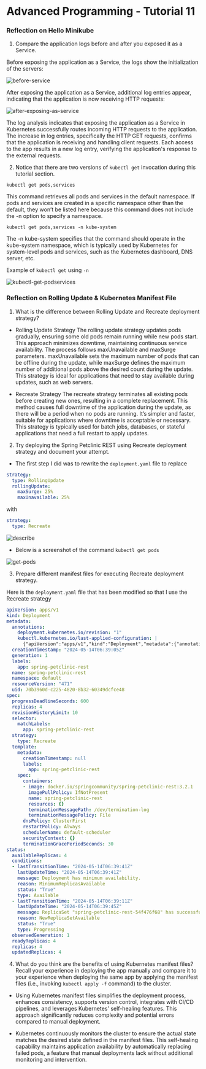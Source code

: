 # Advanced Programming - Tutorial 11

### Reflection on Hello Minikube

1. Compare the application logs before and after you exposed it as a Service.

Before exposing the application as a Service, the logs show the initialization of the servers:

![before-service](imag/before-service.png)

After exposing the application as a Service, additional log entries appear, indicating that the application is now receiving HTTP requests:

![after-exposing-as-service](imag/after-exposing-as-service.png)

The log analysis indicates that exposing the application as a Service in Kubernetes successfully routes incoming HTTP requests to the application. The increase in log entries, specifically the HTTP GET requests, confirms that the application is receiving and handling client requests. Each access to the app results in a new log entry, verifying the application's response to the external requests.

2. Notice that there are two versions of `kubectl get` invocation during this tutorial section.

```shell
kubectl get pods,services
```

This command retrieves all pods and services in the default namespace.
If pods and services are created in a specific namespace other than the default, they won’t be listed here because this command does not include the -n option to specify a namespace.

```shell
kubectl get pods,services -n kube-system
```

The -n kube-system specifies that the command should operate in the kube-system namespace, which is typically used by Kubernetes for system-level pods and services, such as the Kubernetes dashboard, DNS server, etc.

Example of `kubectl get` using `-n`

![kubectl-get-podservices](imag/kubectl-get-podservices.png)

### Reflection on Rolling Update & Kubernetes Manifest File

1. What is the difference between Rolling Update and Recreate deployment strategy?

* Rolling Update Strategy
The rolling update strategy updates pods gradually, ensuring some old pods remain running while new pods start. This approach minimizes downtime, maintaining continuous service availability. The process follows maxUnavailable and maxSurge parameters. maxUnavailable sets the maximum number of pods that can be offline during the update, while maxSurge defines the maximum number of additional pods above the desired count during the update. This strategy is ideal for applications that need to stay available during updates, such as web servers.

* Recreate Strategy
The recreate strategy terminates all existing pods before creating new ones, resulting in a complete replacement. This method causes full downtime of the application during the update, as there will be a period when no pods are running. It’s simpler and faster, suitable for applications where downtime is acceptable or necessary. This strategy is typically used for batch jobs, databases, or stateful applications that need a full restart to apply updates.

2. Try deploying the Spring Petclinic REST using Recreate deployment strategy and document your attempt.

* The first step I did was to rewrite the `deployment.yaml` file to replace

```yaml
strategy:
  type: RollingUpdate
  rollingUpdate:
    maxSurge: 25%
    maxUnavailable: 25%
```
with

```yaml
strategy:
  type: Recreate
```

![describe](imag/describe.png)

* Below is a screenshot of the command `kubectl get pods`

![get-pods](imag/get-pods.png)

3. Prepare different manifest files for executing Recreate deployment strategy.

Here is the `deployment.yaml` file that has been modified so that I use the Recreate strategy

```yaml
apiVersion: apps/v1
kind: Deployment
metadata:
  annotations:
    deployment.kubernetes.io/revision: "1"
    kubectl.kubernetes.io/last-applied-configuration: |
      {"apiVersion":"apps/v1","kind":"Deployment","metadata":{"annotations":{"deployment.kubernetes.io/revision":"4"},"creationTimestamp":"2024-05-14T06:24:06Z","generation":5,"labels":{"app":"spring-petclinic-rest"},"name":"spring-petclinic-rest","namespace":"default","resourceVersion":"10382","uid":"bd301456-8195-4874-a291-979c5e6b0467"},"spec":{"progressDeadlineSeconds":600,"replicas":4,"revisionHistoryLimit":10,"selector":{"matchLabels":{"app":"spring-petclinic-rest"}},"strategy":{"rollingUpdate":{"maxSurge":"25%","maxUnavailable":"25%"},"type":"RollingUpdate"},"template":{"metadata":{"creationTimestamp":null,"labels":{"app":"spring-petclinic-rest"}},"spec":{"containers":[{"image":"docker.io/springcommunity/spring-petclinic-rest:3.2.1","imagePullPolicy":"IfNotPresent","name":"spring-petclinic-rest","resources":{},"terminationMessagePath":"/dev/termination-log","terminationMessagePolicy":"File"}],"dnsPolicy":"ClusterFirst","restartPolicy":"Always","schedulerName":"default-scheduler","securityContext":{},"terminationGracePeriodSeconds":30}}},"status":{"availableReplicas":4,"conditions":[{"lastTransitionTime":"2024-05-14T06:30:57Z","lastUpdateTime":"2024-05-14T06:30:57Z","message":"Deployment has minimum availability.","reason":"MinimumReplicasAvailable","status":"True","type":"Available"},{"lastTransitionTime":"2024-05-14T06:24:06Z","lastUpdateTime":"2024-05-14T06:35:32Z","message":"ReplicaSet \"spring-petclinic-rest-54f476f68\" has successfully progressed.","reason":"NewReplicaSetAvailable","status":"True","type":"Progressing"}],"observedGeneration":5,"readyReplicas":4,"replicas":4,"updatedReplicas":4}}
  creationTimestamp: "2024-05-14T06:39:05Z"
  generation: 1
  labels:
    app: spring-petclinic-rest
  name: spring-petclinic-rest
  namespace: default
  resourceVersion: "471"
  uid: 70b3960d-c225-4820-8b32-60349dcfce48
spec:
  progressDeadlineSeconds: 600
  replicas: 4
  revisionHistoryLimit: 10
  selector:
    matchLabels:
      app: spring-petclinic-rest
  strategy:
    type: Recreate
  template:
    metadata:
      creationTimestamp: null
      labels:
        app: spring-petclinic-rest
    spec:
      containers:
      - image: docker.io/springcommunity/spring-petclinic-rest:3.2.1
        imagePullPolicy: IfNotPresent
        name: spring-petclinic-rest
        resources: {}
        terminationMessagePath: /dev/termination-log
        terminationMessagePolicy: File
      dnsPolicy: ClusterFirst
      restartPolicy: Always
      schedulerName: default-scheduler
      securityContext: {}
      terminationGracePeriodSeconds: 30
status:
  availableReplicas: 4
  conditions:
  - lastTransitionTime: "2024-05-14T06:39:41Z"
    lastUpdateTime: "2024-05-14T06:39:41Z"
    message: Deployment has minimum availability.
    reason: MinimumReplicasAvailable
    status: "True"
    type: Available
  - lastTransitionTime: "2024-05-14T06:39:11Z"
    lastUpdateTime: "2024-05-14T06:39:45Z"
    message: ReplicaSet "spring-petclinic-rest-54f476f68" has successfully progressed.
    reason: NewReplicaSetAvailable
    status: "True"
    type: Progressing
  observedGeneration: 1
  readyReplicas: 4
  replicas: 4
  updatedReplicas: 4
```

4. What do you think are the benefits of using Kubernetes manifest files? Recall your experience in deploying the app manually and compare it to your experience when deploying the same app by applying the manifest files (i.e., invoking `kubectl apply -f` command) to the cluster.

* Using Kubernetes manifest files simplifies the deployment process, enhances consistency, supports version control, integrates with CI/CD pipelines, and leverages Kubernetes' self-healing features. This approach significantly reduces complexity and potential errors compared to manual deployment.

* Kubernetes continuously monitors the cluster to ensure the actual state matches the desired state defined in the manifest files. This self-healing capability maintains application availability by automatically replacing failed pods, a feature that manual deployments lack without additional monitoring and intervention.
